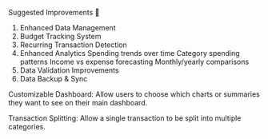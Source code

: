 Suggested Improvements 🚀

1. Enhanced Data Management
3. Budget Tracking System
4. Recurring Transaction Detection
5. Enhanced Analytics
Spending trends over time
Category spending patterns
Income vs expense forecasting
Monthly/yearly comparisons
6. Data Validation Improvements
8. Data Backup & Sync

Customizable Dashboard:
Allow users to choose which charts or summaries they want to see on their main dashboard.

Transaction Splitting:
Allow a single transaction to be split into multiple categories.

